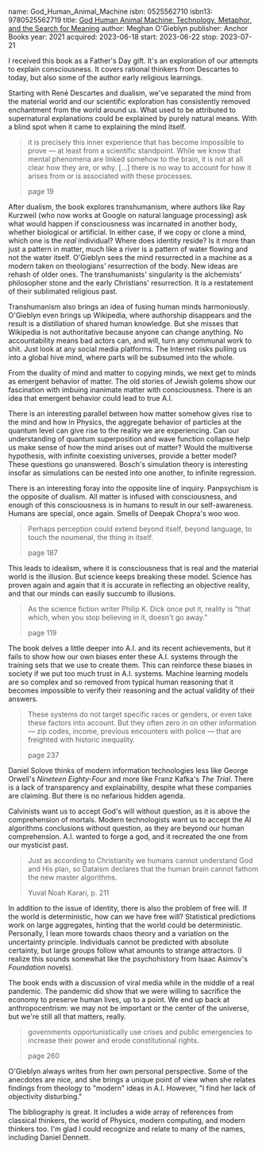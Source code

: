 name: God_Human_Animal_Machine
isbn: 0525562710
isbn13: 9780525562719
title: [God Human Animal Machine: Technology, Metaphor, and the Search for Meaning](https://www.amazon.com/God-Human-Animal-Machine-Technology/dp/0525562710)
author: Meghan O'Gieblyn
publisher: Anchor Books
year: 2021
acquired: 2023-06-18
start: 2023-06-22
stop: 2023-07-21

I received this book as a Father's Day gift.  It's an exploration of our
attempts to explain consciousness.  It covers rational thinkers from Descartes
to today, but also some of the author early religious learnings.

Starting with Ren&eacute; Descartes and dualism, we've separated the mind from
the material world and our scientific exploration has consistently removed
enchantment from the world around us.  What used to be attributed to
supernatural explanations could be explained by purely natural means.  With a
blind spot when it came to explaining the mind itself.

> it is precisely this inner experience that has become impossible to prove
> &mdash; at least from a scientific standpoint.  While we know that mental
> phenomena are linked somehow to the brain, it is not at all clear how they
> are, or why. [&hellip;] there is no way to account for how it arises from or
> is associated with these processes.
> <footer>page 19</footer>

After dualism, the book explores transhumanism, where authors like Ray Kurzweil
(who now works at Google on natural language processing) ask what would happen
if consciousness was incarnated in another body, whether biological or
artificial.  In either case, if we copy or clone a mind, which one is the _real_
individual?  Where does identity reside?  Is it more than just a pattern in
matter, much like a river is a pattern of water flowing and not the water
itself.  O'Gieblyn sees the mind resurrected in a machine as a modern taken on
theologians' resurrection of the body.  New ideas are rehash of older ones.  The
transhumanists' singularity is the alchemists' philosopher stone and the early
Christians' resurrection.  It is a restatement of their sublimated religious
past.

Transhumanism also brings an idea of fusing human minds harmoniously.  O'Gieblyn
even brings up Wikipedia, where authorship disappears and the result is a
distillation of shared human knowledge.  But she misses that Wikipedia is not
authoritative because anyone can change anything.  No accountability means bad
actors can, and will, turn any communal work to shit.  Just look at any social
media platforms.  The Internet risks pulling us into a global hive mind, where
parts will be subsumed into the whole.

From the duality of mind and matter to copying minds, we next get to minds as
emergent behavior of matter.  The old stories of Jewish golems show our
fascination with imbuing inanimate matter with consciousness.  There is an idea
that emergent behavior could lead to true A.I.

There is an interesting parallel between how matter somehow gives rise to the
mind and how in Physics, the aggregate behavior of particles at the quantum
level can give rise to the reality we are experiencing.  Can our understanding
of quantum superposition and wave function collapse help us make sense of how
the mind arises out of matter?  Would the multiverse hypothesis, with infinite
coexisting universes, provide a better model?  These questions go unanswered.
Bosch's simulation theory is interesting insofar as simulations can be nested
into one another, to infinite regression.

There is an interesting foray into the opposite line of inquiry.  Panpsychism is
the opposite of dualism.  All matter is infused with consciousness, and enough
of this consciousness is in humans to result in our self-awareness.  Humans are
special, once again.  Smells of Deepak Chopra's woo woo.

> Perhaps perception could extend beyond itself, beyond language, to touch the
> noumenal, the thing in itself.
> <footer>page 187</footer>

This leads to idealism, where it is consciousness that is real and the material
world is the illusion.  But science keeps breaking these model.  Science has
proven again and again that it is accurate in reflecting an objective reality,
and that our minds can easily succumb to illusions.

> As the science fiction writer Philip K. Dick once put it, reality is "that
> which, when you stop believing in it, doesn't go away."
> <footer>page 119</footer>

The book delves a little deeper into A.I. and its recent achievements, but it
fails to show how our own biases enter these A.I. systems through the training
sets that we use to create them.  This can reinforce these biases in society if
we put too much trust in A.I. systems.  Machine learning models are so complex
and so removed from typical human reasoning that it becomes impossible to verify
their reasoning and the actual validity of their answers.

> These systems do not target specific races or genders, or even take these
> factors into account.  But they often zero in on other information &mdash; zip
> codes, income, previous encounters with police &mdash; that are freighted with
> historic inequality.
> <footer>page 237</footer>

Daniel Solove thinks of modern information technologies less like George
Orwell's _Nineteen Eighty-Four_ and more like Franz Kafka's _The Trial_.  There
is a lack of transparency and explainability, despite what these companies are
claiming.  But there is no nefarious hidden agenda.

Calvinists want us to accept God's will without question, as it is above the
comprehension of mortals.  Modern technologists want us to accept the AI
algorithms conclusions without question, as they are beyond our human
comprehension.  A.I. wanted to forge a god, and it recreated the one from our
mysticist past.

> Just as according to Christianity we humans cannot understand God and His
> plan, so Dataism declares that the human brain cannot fathom the new master
> algorithms.
> <footer>Yuval Noah Karari, p. 211</footer>

In addition to the issue of identity, there is also the problem of free will.
If the world is deterministic, how can we have free will?  Statistical
predictions work on large aggregates, hinting that the world could be
deterministic.  Personally, I lean more towards chaos theory and a variation on
the uncertainty principle.  Individuals cannot be predicted with absolute
certainty, but large groups follow what amounts to strange attractors.  (I
realize this sounds somewhat like the psychohistory from Isaac Asimov's
_Foundation_ novels).

The book ends with a discussion of viral media while in the middle of a real
pandemic.  The pandemic did show that we were willing to sacrifice the economy
to preserve human lives, up to a point.  We end up back at anthropocentrism: we
may not be important or the center of the universe, but we're still all that
matters, really.

> governments opportunistically use crises and public emergencies to increase
> their power and erode constitutional rights.
> <footer>page 260</footer>

O'Gieblyn always writes from her own personal perspective.  Some of the
anecdotes are nice, and she brings a unique point of view when she relates
findings from theology to "modern" ideas in A.I.  However, "I find her lack of
objectivity disturbing."

The bibliography is great.  It includes a wide array of references from
classical thinkers, the world of Physics, modern computing, and modern thinkers
too.  I'm glad I could recognize and relate to many of the names, including
Daniel Dennett.
